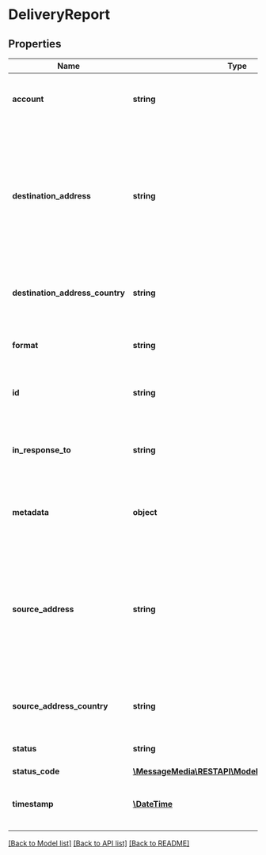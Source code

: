 # DeliveryReport

## Properties
Name | Type | Description | Notes
------------ | ------------- | ------------- | -------------
**account** | **string** | Account associated with this delivery report | [optional] 
**destination_address** | **string** | Address this delivery report was delivered to. This is the source address of the sent message that this delivery report is in response to | [optional] 
**destination_address_country** | **string** | Country associated with the destination address | [optional] 
**format** | **string** | Format of message, SMS or TTS (Text To Speech) | [optional] 
**id** | **string** | Unique ID for this delivery report | [optional] 
**in_response_to** | **string** | Unique ID of the sent message that this delivery report is in response to | [optional] 
**metadata** | **object** | Metadata associated with the sent message | [optional] 
**source_address** | **string** | Address this delivery report was received from, the destination address of the sent message that this delivery report is in response to | [optional] 
**source_address_country** | **string** | Country associated with the source address | [optional] 
**status** | **string** | Status of the message | [optional] 
**status_code** | [**\MessageMedia\RESTAPI\Model\MessageStatusCode**](MessageStatusCode.md) |  | [optional] 
**timestamp** | [**\DateTime**](\DateTime.md) | Date time at which this delivery report was received | [optional] 

[[Back to Model list]](../README.md#documentation-for-models) [[Back to API list]](../README.md#documentation-for-api-endpoints) [[Back to README]](../README.md)



